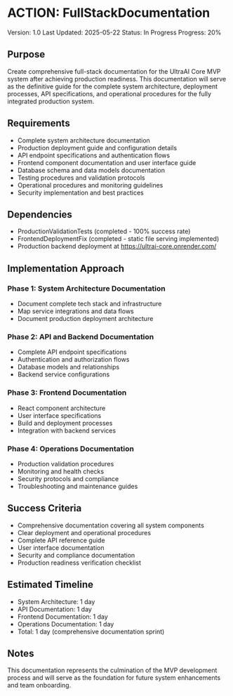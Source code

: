 # ACTION: FullStackDocumentation

Version: 1.0
Last Updated: 2025-05-22
Status: In Progress
Progress: 20%

## Purpose

Create comprehensive full-stack documentation for the UltraAI Core MVP system after achieving production readiness. This documentation will serve as the definitive guide for the complete system architecture, deployment processes, API specifications, and operational procedures for the fully integrated production system.

## Requirements

- Complete system architecture documentation
- Production deployment guide and configuration details
- API endpoint specifications and authentication flows
- Frontend component documentation and user interface guide
- Database schema and data models documentation
- Testing procedures and validation protocols
- Operational procedures and monitoring guidelines
- Security implementation and best practices

## Dependencies

- ProductionValidationTests (completed - 100% success rate)
- FrontendDeploymentFix (completed - static file serving implemented)
- Production backend deployment at https://ultrai-core.onrender.com/

## Implementation Approach

### Phase 1: System Architecture Documentation

- Document complete tech stack and infrastructure
- Map service integrations and data flows
- Document production deployment architecture

### Phase 2: API and Backend Documentation

- Complete API endpoint specifications
- Authentication and authorization flows
- Database models and relationships
- Backend service configurations

### Phase 3: Frontend Documentation

- React component architecture
- User interface specifications
- Build and deployment processes
- Integration with backend services

### Phase 4: Operations Documentation

- Production validation procedures
- Monitoring and health checks
- Security protocols and compliance
- Troubleshooting and maintenance guides

## Success Criteria

- Comprehensive documentation covering all system components
- Clear deployment and operational procedures
- Complete API reference guide
- User interface documentation
- Security and compliance documentation
- Production readiness verification checklist

## Estimated Timeline

- System Architecture: 1 day
- API Documentation: 1 day
- Frontend Documentation: 1 day
- Operations Documentation: 1 day
- Total: 1 day (comprehensive documentation sprint)

## Notes

This documentation represents the culmination of the MVP development process and will serve as the foundation for future system enhancements and team onboarding.
